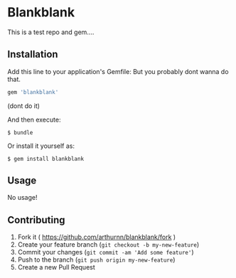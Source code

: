 # Blankblank

This is a test repo and gem....

## Installation

Add this line to your application's Gemfile:
But you probably dont wanna do that.

```ruby
gem 'blankblank'
```
(dont do it)

And then execute:

    $ bundle

Or install it yourself as:

    $ gem install blankblank

## Usage

No usage!

## Contributing

1. Fork it ( https://github.com/arthurnn/blankblank/fork )
2. Create your feature branch (`git checkout -b my-new-feature`)
3. Commit your changes (`git commit -am 'Add some feature'`)
4. Push to the branch (`git push origin my-new-feature`)
5. Create a new Pull Request
